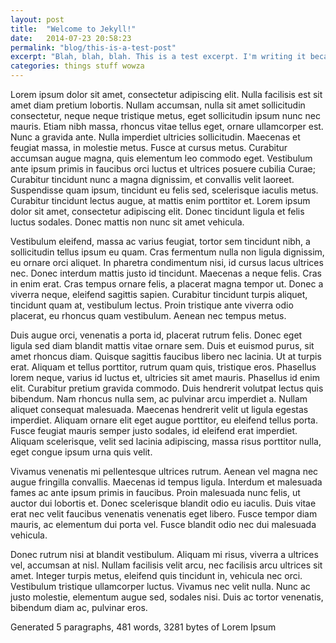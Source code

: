 ```yaml
---
layout: post
title:  "Welcome to Jekyll!"
date:   2014-07-23 20:58:23
permalink: "blog/this-is-a-test-post"
excerpt: "Blah, blah, blah. This is a test excerpt. I'm writing it because it is coolio."
categories: things stuff wowza
---
```


Lorem ipsum dolor sit amet, consectetur adipiscing elit. Nulla facilisis est sit amet diam pretium lobortis. Nullam accumsan, nulla sit amet sollicitudin consectetur, neque neque tristique metus, eget sollicitudin ipsum nunc nec mauris. Etiam nibh massa, rhoncus vitae tellus eget, ornare ullamcorper est. Nunc a gravida ante. Nulla imperdiet ultricies sollicitudin. Maecenas et feugiat massa, in molestie metus. Fusce at cursus metus. Curabitur accumsan augue magna, quis elementum leo commodo eget. Vestibulum ante ipsum primis in faucibus orci luctus et ultrices posuere cubilia Curae; Curabitur tincidunt nunc a magna dignissim, et convallis velit laoreet. Suspendisse quam ipsum, tincidunt eu felis sed, scelerisque iaculis metus. Curabitur tincidunt lectus augue, at mattis enim porttitor et. Lorem ipsum dolor sit amet, consectetur adipiscing elit. Donec tincidunt ligula et felis luctus sodales. Donec mattis non nunc sit amet vehicula.

Vestibulum eleifend, massa ac varius feugiat, tortor sem tincidunt nibh, a sollicitudin tellus ipsum eu quam. Cras fermentum nulla non ligula dignissim, eu ornare orci aliquet. In pharetra condimentum nisi, id cursus lacus ultrices nec. Donec interdum mattis justo id tincidunt. Maecenas a neque felis. Cras in enim erat. Cras tempus ornare felis, a placerat magna tempor ut. Donec a viverra neque, eleifend sagittis sapien. Curabitur tincidunt turpis aliquet, tincidunt quam at, vestibulum lectus. Proin tristique ante viverra odio placerat, eu rhoncus quam vestibulum. Aenean nec tempus metus.

Duis augue orci, venenatis a porta id, placerat rutrum felis. Donec eget ligula sed diam blandit mattis vitae ornare sem. Duis et euismod purus, sit amet rhoncus diam. Quisque sagittis faucibus libero nec lacinia. Ut at turpis erat. Aliquam et tellus porttitor, rutrum quam quis, tristique eros. Phasellus lorem neque, varius id luctus et, ultricies sit amet mauris. Phasellus id enim elit. Curabitur pretium gravida commodo. Duis hendrerit volutpat lectus quis bibendum. Nam rhoncus nulla sem, ac pulvinar arcu imperdiet a. Nullam aliquet consequat malesuada. Maecenas hendrerit velit ut ligula egestas imperdiet. Aliquam ornare elit eget augue porttitor, eu eleifend tellus porta. Fusce feugiat mauris semper justo sodales, id eleifend erat imperdiet. Aliquam scelerisque, velit sed lacinia adipiscing, massa risus porttitor nulla, eget congue ipsum urna quis velit.

Vivamus venenatis mi pellentesque ultrices rutrum. Aenean vel magna nec augue fringilla convallis. Maecenas id tempus ligula. Interdum et malesuada fames ac ante ipsum primis in faucibus. Proin malesuada nunc felis, ut auctor dui lobortis et. Donec scelerisque blandit odio eu iaculis. Duis vitae erat nec velit faucibus venenatis venenatis eget libero. Fusce tempor diam mauris, ac elementum dui porta vel. Fusce blandit odio nec dui malesuada vehicula.

Donec rutrum nisi at blandit vestibulum. Aliquam mi risus, viverra a ultrices vel, accumsan at nisl. Nullam facilisis velit arcu, nec facilisis arcu ultrices sit amet. Integer turpis metus, eleifend quis tincidunt in, vehicula nec orci. Vestibulum tristique ullamcorper luctus. Vivamus nec velit nulla. Nunc ac justo molestie, elementum augue sed, sodales nisi. Duis ac tortor venenatis, bibendum diam ac, pulvinar eros.

Generated 5 paragraphs, 481 words, 3281 bytes of Lorem Ipsum
